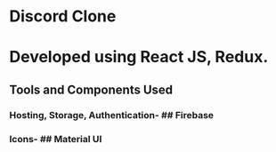 # Discord Clone
# Developed using React JS, Redux.

## Tools and Components Used
### Hosting, Storage, Authentication- ## Firebase
### Icons- ## Material UI
